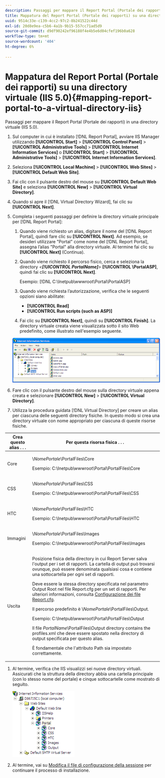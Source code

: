 ```yaml
---
description: Passaggi per mappare il Report Portal (Portale dei rapporti) in una directory virtuale (IIS 5.0).
title: Mappatura del Report Portal (Portale dei rapporti) su una directory virtuale (IIS 5.0)
uuid: 9514c33e-c139-4cc2-97c2-8b241522c44d
exl-id: 20d8e9ea-c5b6-4a1b-9b15-557cc71ad5d9
source-git-commit: d9df90242ef96188f4e4b5e6d04cfef196b0a628
workflow-type: tm+mt
source-wordcount: '404'
ht-degree: 6%

---
```


# Mappatura del Report Portal (Portale dei rapporti) su una directory virtuale (IIS 5.0){#mapping-report-portal-to-a-virtual-directory-iis}

Passaggi per mappare il Report Portal (Portale dei rapporti) in una directory virtuale (IIS 5.0).

1. Sul computer in cui è installato [!DNL Report Portal], avviare IIS Manager utilizzando **[!UICONTROL Start]** > **[!UICONTROL Control Panel]** > **[!UICONTROL Administrative Tools]** > **[!UICONTROL Internet Information Services]** o **[!UICONTROL Start]** > **[!UICONTROL Administrative Tools]** > **[!UICONTROL Internet Information Services]**.

1. Seleziona **[!UICONTROL Local Machine]** > **[!UICONTROL Web Sites]** > **[!UICONTROL Default Web Site]**.

1. Fai clic con il pulsante destro del mouse su **[!UICONTROL Default Web Site]** e seleziona **[!UICONTROL New]** > **[!UICONTROL Virtual Directory]**.

1. Quando si apre il [!DNL Virtual Directory Wizard], fai clic su **[!UICONTROL Next]**.

1. Completa i seguenti passaggi per definire la directory virtuale principale per [!DNL Report Portal]:

   1. Quando viene richiesto un alias, digitare il nome del [!DNL Report Portal], quindi fare clic su **[!UICONTROL Next]**. Ad esempio, se desideri utilizzare &quot;Portal&quot; come nome del [!DNL Report Portal], assegna l’alias &quot;Portal&quot; alla directory virtuale. Al termine fai clic su **[!UICONTROL Next]** (Continua).

   1. Quando viene richiesto il percorso fisico, cerca e seleziona la directory *&lt;**[!UICONTROL PortalName]**>* **[!UICONTROL \PortalASP]**, quindi fai clic su **[!UICONTROL Next]**.

      Esempio: [!DNL C:\Inetpub\wwwroot\Portal\PortalASP]

   1. Quando viene richiesta l’autorizzazione, verifica che le seguenti opzioni siano abilitate:

      * **[!UICONTROL Read]**
      * **[!UICONTROL Run scripts (such as ASP)]**
   1. Fai clic su **[!UICONTROL Next]**, quindi su **[!UICONTROL Finish]**. La directory virtuale creata viene visualizzata sotto il sito Web predefinito, come illustrato nell&#39;esempio seguente.

   ![](assets/RptPort_scrn_VirDirManual.png)

1. Fare clic con il pulsante destro del mouse sulla directory virtuale appena creata e selezionare **[!UICONTROL New]** > **[!UICONTROL Virtual Directory]**.

1. Utilizza la procedura guidata [!DNL Virtual Directory] per creare un alias per ciascuna delle seguenti directory fisiche. In questo modo si crea una directory virtuale con nome appropriato per ciascuna di queste risorse fisiche.

<table id="table_B2E04423C20F40CAA8EDA3FCBA210AA2"> 
 <thead> 
  <tr> 
   <th colname="col1" class="entry"> Crea questo alias . . . </th> 
   <th colname="col2" class="entry"> Per questa risorsa fisica . . . </th> 
  </tr>
 </thead>
 <tbody> 
  <tr> 
   <td colname="col1"> Core </td> 
   <td colname="col2"> <p>\<i>NomePortale</i>\PortalFiles\Core </p> <p>Esempio: <span class="filepath"> C:\Inetpub\wwwroot\Portal\PortalFiles\Core</span> </p> </td> 
  </tr> 
  <tr> 
   <td colname="col1"> CSS </td> 
   <td colname="col2"> <p>\<i>NomePortale</i>\PortalFiles\CSS </p> <p>Esempio: <span class="filepath"> C:\Inetpub\wwwroot\Portal\PortalFiles\CSS</span> </p> </td> 
  </tr> 
  <tr> 
   <td colname="col1"> HTC </td> 
   <td colname="col2"> <p>\<i>NomePortale</i>\PortalFiles\HTC </p> <p>Esempio: <span class="filepath"> C:\Inetpub\wwwroot\Portal\PortalFiles\HTC</span> </p> </td> 
  </tr> 
  <tr> 
   <td colname="col1"> Immagini </td> 
   <td colname="col2"> <p>\<i>NomePortale</i>\PortalFiles\Images </p> <p>Esempio: <span class="filepath"> C:\Inetpub\wwwroot\Portal\PortalFiles\Images</span> </p> </td> 
  </tr> 
  <tr> 
   <td colname="col1"> Uscita </td> 
   <td colname="col2"> <p>Posizione fisica della directory in cui <span class="keyword"> Report Server</span> salva l'output per i set di rapporti. La cartella di output può trovarsi ovunque, può essere denominata qualsiasi cosa e contiene una sottocartella per ogni set di rapporti. </p> <p>Deve essere la stessa directory specificata nel parametro Output Root nel file <span class="filepath"> Report.cfg</span> per un set di rapporti. Per ulteriori informazioni, consulta <a href="../../../../home/c-rpt-oview/c-admin-rpt/c-config-rpt-files.md#concept-cf4b95344fcb4c8c877db91e5f1d345d"> Configurazione dei file Report.cfg</a>. </p> <p>Il percorso predefinito è \<i>NomePortale</i>\PortalFiles\Output. </p> <p>Esempio: <span class="filepath"> C:\Inetpub\wwwroot\Portal\PortalFiles\Output</span> </p> <p>Il file <i>PortalName</i>\PortalFiles\Output directory contains the <span class="filepath"> profiles.xml</span> che deve essere spostato nella directory di output specificata per questo alias. </p> <p>È fondamentale che l'attributo <span class="wintitle"> Path</span> sia impostato correttamente. </p> </td> 
  </tr> 
 </tbody> 
</table>

1. Al termine, verifica che IIS visualizzi sei nuove directory virtuali. Assicurati che la struttura della directory abbia una cartella principale (con lo stesso nome del portale) e cinque sottocartelle come mostrato di seguito.

   ![](assets/rptPort_scrn_VirDirs_Installed.png)

1. Al termine, vai su [Modifica il file di configurazione della sessione](../../../../home/c-rpt-oview/c-install-rpt-port/t-edit-sess-config-file.md#task-cf11c3a780bd4936afd3f64a6b30afc7) per continuare il processo di installazione.
